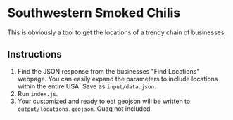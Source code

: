 # Southwestern Smoked Chilis

This is obviously a tool to get the locations of a trendy chain of businesses.

## Instructions

1. Find the JSON response from the businesses "Find Locations" webpage. You can easily expand the parameters to include locations within the entire USA. Save as `input/data.json`. 
2. Run `index.js`.
3. Your customized and ready to eat geojson will be written to `output/locations.geojson`. Guaq not included.